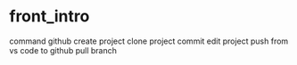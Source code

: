 # front_intro

command github
create project
clone project
commit edit project
push from vs code to github
pull
branch



